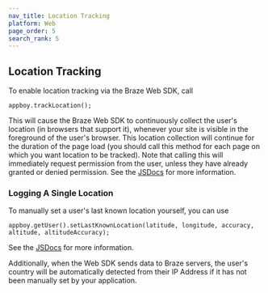 ```yaml
---
nav_title: Location Tracking
platform: Web
page_order: 5
search_rank: 5
---
```

## Location Tracking

To enable location tracking via the Braze Web SDK, call

```
appboy.trackLocation();
```

This will cause the Braze Web SDK to continuously collect the user's location (in browsers that support it), whenever your site is visible in the foreground of the user's browser. This location collection will continue for the duration of the page load (you should call this method for each page on which you want location to be tracked). Note that calling this will immediately request permission from the user, unless they have already granted or denied permission. See the [JSDocs][0] for more information.

### Logging A Single Location

To manually set a user's last known location yourself, you can use

```
appboy.getUser().setLastKnownLocation(latitude, longitude, accuracy, altitude, altitudeAccuracy);
```

See the [JSDocs][1] for more information.

Additionally, when the Web SDK sends data to Braze servers, the user's country will be automatically detected from their IP Address if it has not been manually set by your application.

[0]: https://js.appboycdn.com/web-sdk/latest/doc/module-appboy.html#.trackLocation
[1]: https://js.appboycdn.com/web-sdk/latest/doc/ab.User.html#setLastKnownLocation
